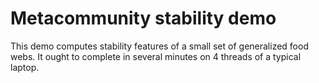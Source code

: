# Metacommunity stability demo
This demo computes stability features of a small set of generalized food webs. It ought to complete in several minutes on 4 threads of a typical laptop.